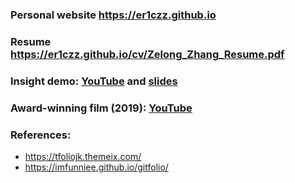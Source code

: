 ### Personal website **https://er1czz.github.io** 
### Resume https://er1czz.github.io/cv/Zelong_Zhang_Resume.pdf
### Insight demo: [YouTube](https://youtu.be/dEOtCvfDBio) and [slides](https://er1czz.github.io/cv/Eric_Zhang_insight_demo.pdf)
### Award-winning film (2019): [YouTube](https://youtu.be/Hj_nBQFj4o0)

### References:   
- https://tfoliojk.themeix.com/  
- https://imfunniee.github.io/gitfolio/  

